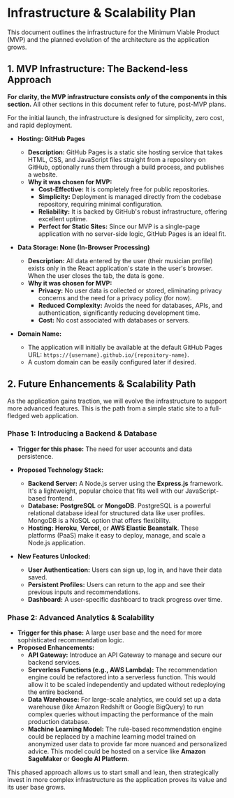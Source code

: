# Infrastructure & Scalability Plan

This document outlines the infrastructure for the Minimum Viable Product (MVP) and the planned evolution of the architecture as the application grows.

## 1. MVP Infrastructure: The Backend-less Approach

**For clarity, the MVP infrastructure consists *only* of the components in this section.** All other sections in this document refer to future, post-MVP plans.

For the initial launch, the infrastructure is designed for simplicity, zero cost, and rapid deployment.

*   **Hosting: GitHub Pages**
    *   **Description:** GitHub Pages is a static site hosting service that takes HTML, CSS, and JavaScript files straight from a repository on GitHub, optionally runs them through a build process, and publishes a website.
    *   **Why it was chosen for MVP:**
        *   **Cost-Effective:** It is completely free for public repositories.
        *   **Simplicity:** Deployment is managed directly from the codebase repository, requiring minimal configuration.
        *   **Reliability:** It is backed by GitHub's robust infrastructure, offering excellent uptime.
        *   **Perfect for Static Sites:** Since our MVP is a single-page application with no server-side logic, GitHub Pages is an ideal fit.

*   **Data Storage: None (In-Browser Processing)**
    *   **Description:** All data entered by the user (their musician profile) exists only in the React application's state in the user's browser. When the user closes the tab, the data is gone.
    *   **Why it was chosen for MVP:**
        *   **Privacy:** No user data is collected or stored, eliminating privacy concerns and the need for a privacy policy (for now).
        *   **Reduced Complexity:** Avoids the need for databases, APIs, and authentication, significantly reducing development time.
        *   **Cost:** No cost associated with databases or servers.

*   **Domain Name:**
    *   The application will initially be available at the default GitHub Pages URL: `https://{username}.github.io/{repository-name}`.
    *   A custom domain can be easily configured later if desired.

## 2. Future Enhancements & Scalability Path

As the application gains traction, we will evolve the infrastructure to support more advanced features. This is the path from a simple static site to a full-fledged web application.

### Phase 1: Introducing a Backend & Database

*   **Trigger for this phase:** The need for user accounts and data persistence.
*   **Proposed Technology Stack:**
    *   **Backend Server:** A Node.js server using the **Express.js** framework. It's a lightweight, popular choice that fits well with our JavaScript-based frontend.
    *   **Database:** **PostgreSQL** or **MongoDB**. PostgreSQL is a powerful relational database ideal for structured data like user profiles. MongoDB is a NoSQL option that offers flexibility.
    *   **Hosting:** **Heroku**, **Vercel**, or **AWS Elastic Beanstalk**. These platforms (PaaS) make it easy to deploy, manage, and scale a Node.js application.

*   **New Features Unlocked:**
    *   **User Authentication:** Users can sign up, log in, and have their data saved.
    *   **Persistent Profiles:** Users can return to the app and see their previous inputs and recommendations.
    *   **Dashboard:** A user-specific dashboard to track progress over time.

### Phase 2: Advanced Analytics & Scalability

*   **Trigger for this phase:** A large user base and the need for more sophisticated recommendation logic.
*   **Proposed Enhancements:**
    *   **API Gateway:** Introduce an API Gateway to manage and secure our backend services.
    *   **Serverless Functions (e.g., AWS Lambda):** The recommendation engine could be refactored into a serverless function. This would allow it to be scaled independently and updated without redeploying the entire backend.
    *   **Data Warehouse:** For large-scale analytics, we could set up a data warehouse (like Amazon Redshift or Google BigQuery) to run complex queries without impacting the performance of the main production database.
    *   **Machine Learning Model:** The rule-based recommendation engine could be replaced by a machine learning model trained on anonymized user data to provide far more nuanced and personalized advice. This model could be hosted on a service like **Amazon SageMaker** or **Google AI Platform**.

This phased approach allows us to start small and lean, then strategically invest in more complex infrastructure as the application proves its value and its user base grows.